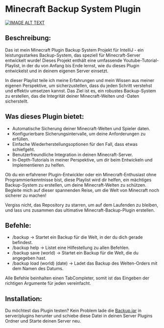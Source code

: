 # Minecraft Backup System Plugin
[![IMAGE ALT TEXT](http://img.youtube.com/vi/inGxldgDhDM/0.jpg)](https://www.youtube.com/playlist?list=PL-eThbjVhiz8AD1nxlUqYvLc0nBZjUd02 "BackupSystem Programmieren") 

## Beschreibung:
Das ist mein Minecraft Plugin Backup System Projekt für IntelliJ - ein leistungsstarkes Backup-System, das speziell für Minecraft-Server entwickelt wurde! Dieses Projekt enthält eine umfassende Youtube-Tutorial-Playlist, in der du von Anfang bis Ende lernst, wie du dieses Plugin entwickelst und in deinem eigenen Server einsetzt.

In dieser Playlist teile ich meine Erfahrungen und mein Wissen aus meiner eigenen Perspektive, um sicherzustellen, dass du jeden Schritt verstehst und effektiv umsetzen kannst. Das Ziel ist es, ein robustes Backup-System zu erstellen, das die Integrität deiner Minecraft-Welten und -Daten sicherstellt.

## Was dieses Plugin bietet:
* Automatische Sicherung deiner Minecraft-Welten und Spieler daten.
* Konfigurierbare Sicherungsintervalle, um deine Anforderungen zu erfüllen.
* Einfache Wiederherstellungsoptionen für den Fall, dass etwas schiefgeht.
* Benutzerfreundliche Integration in deinen Minecraft-Server.
* In-Depth-Tutorials in meiner Perspektive, um dir beim Entwickeln und Implementieren zu helfen.

Ob du ein erfahrener Plugin-Entwickler oder ein Minecraft-Enthusiast ohne Programmierkenntnisse bist, diese Playlist wird dir helfen, ein mächtiges Backup-System zu erstellen, um deine Minecraft-Welten zu schützen. Begleite mich auf dieser spannenden Reise, um die Welt von Minecraft noch sicherer zu machen!

Vergiss nicht, das Repository zu starren, um auf dem Laufenden zu bleiben, und lass uns zusammen das ultimative Minecraft-Backup-Plugin erstellen.

## Befehle:
* /backup → Startet ein Backup für die Welt, in der du dich gerade befindest.
* /backup help → Listet eine Hilfestellung zu allen Befehlen.
* /backup save (world) → Startet ein Backup für die Welt, die du angegeben hast.
* /backup load (world) (date) → Ladet das Backup des Welten-Orders mit dem Namen des Datums.

Alle Befehle beinhalten einen TabCompleter, somit ist das Eingeben der richtigen Argumente für jeden vereinfacht.

## Installation:
Du möchtest das Plugin testen? Kein Problem lade die [Backup.jar]() in server/plugins herunter und schiebe diese Datei in deinen Server Plugins Ordner und Starte deinen Server neu.
